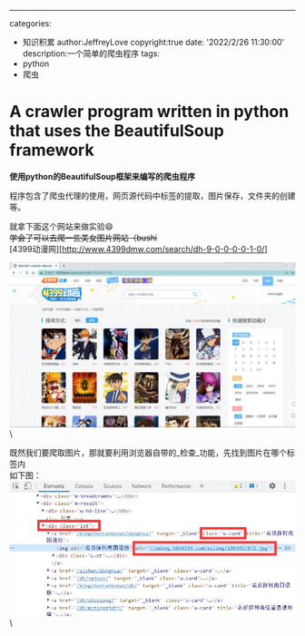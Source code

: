---
categories:
  - 知识积累
author:JeffreyLove
copyright:true
date: '2022/2/26 11:30:00'
description:一个简单的爬虫程序
tags:
  - python
  - 爬虫
# A crawler program written in python that uses the BeautifulSoup framework  

**使用python的BeautifulSoup框架来编写的爬虫程序**  

程序包含了爬虫代理的使用，网页源代码中标签的提取，图片保存，文件夹的创建等。  

就拿下面这个网站来做实验:smile:  
~~学会了可以去爬一些美女图片网站（bushi~~  
[4399动漫网][http://www.4399dmw.com/search/dh-9-0-0-0-0-1-0/]  

![3](https://github.com/Jeffrey-love/Crawler/blob/main/picture/3.jpg)\

既然我们要爬取图片，那就要利用浏览器自带的_检查_功能，先找到图片在哪个标签内  
如下图：
![3](https://github.com/Jeffrey-love/Crawler/blob/main/picture/4.jpg)\
